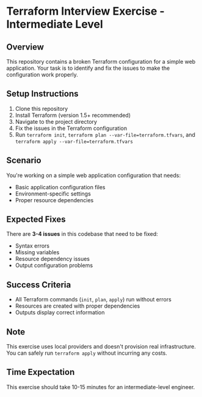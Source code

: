 # Terraform Interview Exercise - Intermediate Level

## Overview

This repository contains a broken Terraform configuration for a simple web application. Your task is to identify and fix the issues to make the configuration work properly.

## Setup Instructions

1. Clone this repository
2. Install Terraform (version 1.5+ recommended)
3. Navigate to the project directory
4. Fix the issues in the Terraform configuration
5. Run `terraform init`, `terraform plan --var-file=terraform.tfvars`, and `terraform apply --var-file=terraform.tfvars`

## Scenario

You're working on a simple web application configuration that needs:

- Basic application configuration files
- Environment-specific settings
- Proper resource dependencies

## Expected Fixes

There are **3-4 issues** in this codebase that need to be fixed:

- Syntax errors
- Missing variables
- Resource dependency issues
- Output configuration problems

## Success Criteria

- All Terraform commands (`init`, `plan`, `apply`) run without errors
- Resources are created with proper dependencies
- Outputs display correct information

## Note

This exercise uses local providers and doesn't provision real infrastructure. You can safely run `terraform apply` without incurring any costs.

## Time Expectation

This exercise should take 10-15 minutes for an intermediate-level engineer.
